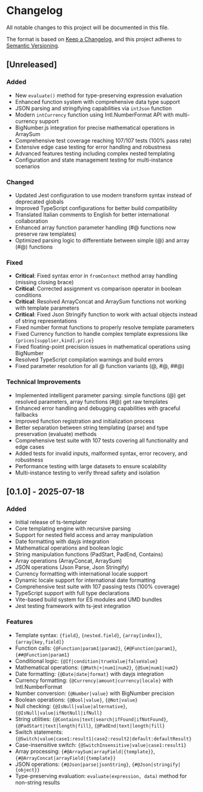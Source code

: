 # Changelog

All notable changes to this project will be documented in this file.

The format is based on [Keep a Changelog](https://keepachangelog.com/en/1.0.0/),
and this project adheres to [Semantic Versioning](https://semver.org/spec/v2.0.0.html).

## [Unreleased]

### Added
- New `evaluate()` method for type-preserving expression evaluation
- Enhanced function system with comprehensive data type support  
- JSON parsing and stringifying capabilities via `intJson` function
- Modern `intCurrency` function using Intl.NumberFormat API with multi-currency support
- BigNumber.js integration for precise mathematical operations in ArraySum
- Comprehensive test coverage reaching 107/107 tests (100% pass rate)
- Extensive edge case testing for error handling and robustness
- Advanced features testing including complex nested templating
- Configuration and state management testing for multi-instance scenarios

### Changed
- Updated Jest configuration to use modern transform syntax instead of deprecated globals
- Improved TypeScript configurations for better build compatibility
- Translated Italian comments to English for better international collaboration
- Enhanced array function parameter handling (#@ functions now preserve raw templates)
- Optimized parsing logic to differentiate between simple (@) and array (#@) functions

### Fixed
- **Critical**: Fixed syntax error in `fromContext` method array handling (missing closing brace)
- **Critical**: Corrected assignment vs comparison operator in boolean conditions
- **Critical**: Resolved ArrayConcat and ArraySum functions not working with template parameters
- **Critical**: Fixed Json Stringify function to work with actual objects instead of string representations
- Fixed number format functions to properly resolve template parameters
- Fixed Currency function to handle complex template expressions like `{prices[supplier,kind].price}`
- Fixed floating-point precision issues in mathematical operations using BigNumber
- Resolved TypeScript compilation warnings and build errors
- Fixed parameter resolution for all @ function variants (@, #@, ##@)

### Technical Improvements
- Implemented intelligent parameter parsing: simple functions (@) get resolved parameters, array functions (#@) get raw templates
- Enhanced error handling and debugging capabilities with graceful fallbacks
- Improved function registration and initialization process
- Better separation between string templating (parse) and type preservation (evaluate) methods
- Comprehensive test suite with 107 tests covering all functionality and edge cases
- Added tests for invalid inputs, malformed syntax, error recovery, and robustness
- Performance testing with large datasets to ensure scalability
- Multi-instance testing to verify thread safety and isolation

## [0.1.0] - 2025-07-18

### Added
- Initial release of ts-templater
- Core templating engine with recursive parsing
- Support for nested field access and array manipulation  
- Date formatting with dayjs integration
- Mathematical operations and boolean logic
- String manipulation functions (PadStart, PadEnd, Contains)
- Array operations (ArrayConcat, ArraySum)
- JSON operations (Json Parse, Json Stringify)
- Currency formatting with international locale support
- Dynamic locale support for international date formatting
- Comprehensive test suite with 107 passing tests (100% coverage)
- TypeScript support with full type declarations
- Vite-based build system for ES modules and UMD bundles
- Jest testing framework with ts-jest integration

### Features
- Template syntax: `{field}`, `{nested.field}`, `{array[index]}`, `{array[key,field]}`
- Function calls: `{@Function|param1|param2}`, `{#@Function|param1}`, `{##@Function|param1}`
- Conditional logic: `{@If|condition|trueValue|falseValue}`
- Mathematical operations: `{@Math|+|num1|num2}`, `{@Sum|num1|num2}`
- Date formatting: `{@Date|date|format}` with dayjs integration
- Currency formatting: `{@Currency|amount|currency|locale}` with Intl.NumberFormat
- Number conversion: `{@Number|value}` with BigNumber precision
- Boolean operations: `{@Bool|value}`, `{@Not|value}`
- Null checking: `{@IsNull|value|alternative}`, `{@IsNull|value|ifNotNull|ifNull}`
- String utilities: `{@Contains|text|search|ifFound|ifNotFound}`, `{@PadStart|text|length|fill}`, `{@PadEnd|text|length|fill}`
- Switch statements: `{@Switch|value|case1:result1|case2:result2|default:defaultResult}`
- Case-insensitive switch: `{@SwitchInsensitive|value|case1:result1}`
- Array processing: `{#@ArraySum|arrayField|{template}}`, `{#@ArrayConcat|arrayField|{template}}`
- JSON operations: `{#@Json|parse|jsonString}`, `{#@Json|stringify|{object}}`
- Type-preserving evaluation: `evaluate(expression, data)` method for non-string results
